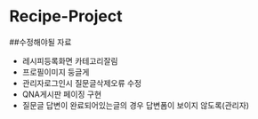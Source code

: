 # Recipe-Project
##수정해야될 자료 
- 레시피등록화면 카테고리잘림
- 프로필이미지 둥글게
- 관리자로그인시 질문글삭제오류 수정
- QNA게시판 페이징 구현
- 질문글 답변이 완료되어있는글의 경우 답변폼이 보이지 않도록(관리자)
